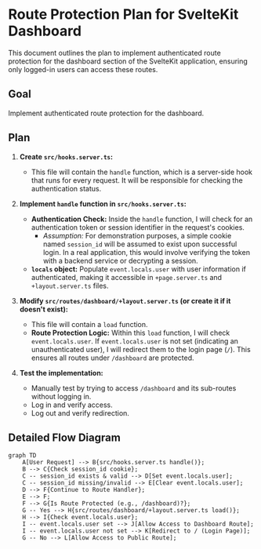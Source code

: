# Route Protection Plan for SvelteKit Dashboard

This document outlines the plan to implement authenticated route protection for the dashboard section of the SvelteKit application, ensuring only logged-in users can access these routes.

## Goal

Implement authenticated route protection for the dashboard.

## Plan

1.  **Create `src/hooks.server.ts`:**
    *   This file will contain the `handle` function, which is a server-side hook that runs for every request. It will be responsible for checking the authentication status.

2.  **Implement `handle` function in `src/hooks.server.ts`:**
    *   **Authentication Check:** Inside the `handle` function, I will check for an authentication token or session identifier in the request's cookies.
        *   *Assumption:* For demonstration purposes, a simple cookie named `session_id` will be assumed to exist upon successful login. In a real application, this would involve verifying the token with a backend service or decrypting a session.
    *   **`locals` object:** Populate `event.locals.user` with user information if authenticated, making it accessible in `+page.server.ts` and `+layout.server.ts` files.

3.  **Modify `src/routes/dashboard/+layout.server.ts` (or create it if it doesn't exist):**
    *   This file will contain a `load` function.
    *   **Route Protection Logic:** Within this `load` function, I will check `event.locals.user`. If `event.locals.user` is not set (indicating an unauthenticated user), I will redirect them to the login page (`/`). This ensures all routes under `/dashboard` are protected.

4.  **Test the implementation:**
    *   Manually test by trying to access `/dashboard` and its sub-routes without logging in.
    *   Log in and verify access.
    *   Log out and verify redirection.

## Detailed Flow Diagram

```mermaid
graph TD
    A[User Request] --> B{src/hooks.server.ts handle()};
    B --> C{Check session_id cookie};
    C -- session_id exists & valid --> D[Set event.locals.user];
    C -- session_id missing/invalid --> E[Clear event.locals.user];
    D --> F{Continue to Route Handler};
    E --> F;
    F --> G{Is Route Protected (e.g., /dashboard)?};
    G -- Yes --> H{src/routes/dashboard/+layout.server.ts load()};
    H --> I{Check event.locals.user};
    I -- event.locals.user set --> J[Allow Access to Dashboard Route];
    I -- event.locals.user not set --> K[Redirect to / (Login Page)];
    G -- No --> L[Allow Access to Public Route];